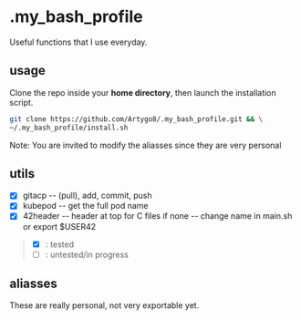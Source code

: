 # .my_bash_profile
Useful functions that I use everyday.

## usage
Clone the repo inside your **home directory**, then launch the installation script.
```bash
git clone https://github.com/Artygo8/.my_bash_profile.git && \
~/.my_bash_profile/install.sh
```
Note: You are invited to modify the aliasses since they are very personal

## utils
- [x] gitacp -- (pull), add, commit, push
- [x] kubepod -- get the full pod name
- [x] 42header -- header at top for C files if none -- change name in main.sh or export $USER42

> - [x] : tested
> - [ ] : untested/in progress

## aliasses
These are really personal, not very exportable yet.
